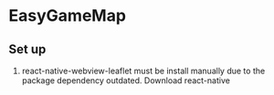# EasyGameMap

## Set up 
1. react-native-webview-leaflet must be install manually due to the package dependency outdated. 
    Download react-native